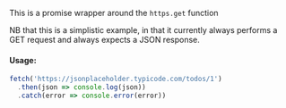 This is a promise wrapper around the `https.get` function

NB that this is a simplistic example, in that it currently always performs a GET request and always expects a JSON response.

#### Usage:

```js
fetch('https://jsonplaceholder.typicode.com/todos/1')
  .then(json => console.log(json))
  .catch(error => console.error(error))
```
